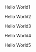 <!doctype html>
<html>
<head>

</head>
<body>
  <p>Hello World1</p>
  <p>Hello World2</p>
  <p>Hello World3</p>
  <p>Hello World4</p>
  <p>Hello World5</p>
</body>
</html>